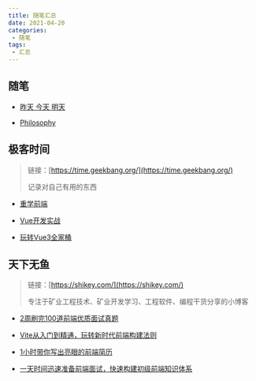 ```yaml
---
title: 随笔汇总
date: 2021-04-20
categories:
 - 随笔
tags:
 - 汇总
---
```


<!-- more -->



## 随笔

- [昨天 今天 明天](/docs/essays/210422.md)

- [Philosophy](/docs/essays/210819.md)



## 极客时间

> 链接：[https://time.geekbang.org/](https://time.geekbang.org/)
>
> 记录对自己有用的东西

- [重学前端](/docs/geek/210622.md)

- [Vue开发实战](/docs/geek/210721.md)

- [玩转Vue3全家桶](/docs/geek/211228.md)



## 天下无鱼

> 链接：[https://shikey.com/](https://shikey.com/)
>
> 专注于矿业工程技术、矿业开发学习、工程软件、编程干货分享的小博客

- [2周刷完100道前端优质面试真题](/docs/shikey/220312.md)

- [Vite从入门到精通，玩转新时代前端构建法则](/docs/shikey/220421.md)

- [1小时带你写出亮眼的前端简历](/docs/shikey/220428.md)

- [一天时间迅速准备前端面试，快速构建初级前端知识体系](/docs/shikey/220620.md)

